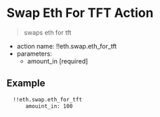 # Swap Eth For TFT Action

> swaps eth for tft

- action name: !!eth.swap.eth_for_tft
- parameters:
  - amount_in [required]

## Example

```md
  !!eth.swap.eth_for_tft
      amouint_in: 100
```
